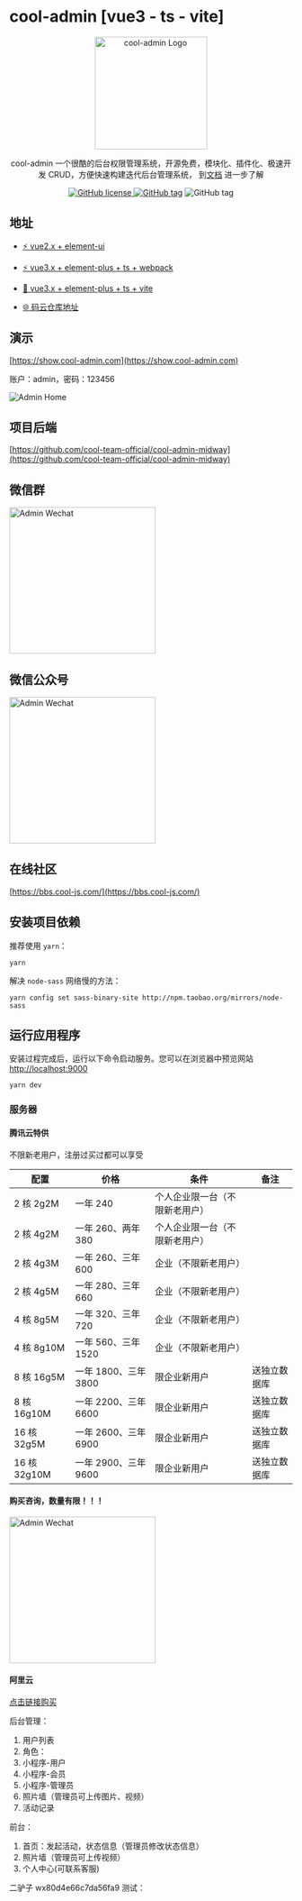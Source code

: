 # cool-admin [vue3 - ts - vite]

<p align="center">
  <a href="https://show.cool-admin.com/" target="blank"><img src="https://admin.cool-js.com/logo.png" width="200" alt="cool-admin Logo" /></a>
</p>

<p align="center">cool-admin 一个很酷的后台权限管理系统，开源免费，模块化、插件化、极速开发 CRUD，方便快速构建迭代后台管理系统， 到<a href="https://cool-js.com" target="_blank">文档</a> 进一步了解</p>

<p align="center">
    <a href="https://github.com/cool-team-official/cool-admin-vue/blob/master/LICENSE" target="_blank"><img src="https://img.shields.io/badge/license-MIT-green?style=flat-square" alt="GitHub license" />
    <a href=""><img src="https://img.shields.io/github/package-json/v/cool-team-official/cool-admin-vue?style=flat-square" alt="GitHub tag"></a>
    <img src="https://img.shields.io/github/last-commit/cool-team-official/cool-admin-vue?style=flat-square" alt="GitHub tag"></a>
</p>

## 地址

-   [⚡️ vue2.x + element-ui](https://github.com/cool-team-official/cool-admin-vue)

-   [⚡️ vue3.x + element-plus + ts + webpack](https://github.com/cool-team-official/cool-admin-vue/tree/vue3-ts-webpack)

-   [📌 vue3.x + element-plus + ts + vite](https://github.com/cool-team-official/cool-admin-vue/tree/vue3-ts-vite)

-   [🌐 码云仓库地址](https://gitee.com/cool-team-official/cool-admin-vue)

## 演示

[https://show.cool-admin.com](https://show.cool-admin.com)

账户：admin，密码：123456

<img src="https://cool-show.oss-cn-shanghai.aliyuncs.com/admin/home-mini.png" alt="Admin Home" ></a>

## 项目后端

[https://github.com/cool-team-official/cool-admin-midway](https://github.com/cool-team-official/cool-admin-midway)

## 微信群

<img width="260" src="https://cool-show.oss-cn-shanghai.aliyuncs.com/admin/wechat.jpeg" alt="Admin Wechat"></a>

## 微信公众号

<img width="260" src="https://cool-show.oss-cn-shanghai.aliyuncs.com/admin/mp.jpg" alt="Admin Wechat"></a>

## 在线社区

[https://bbs.cool-js.com/](https://bbs.cool-js.com/)

## 安装项目依赖

推荐使用 `yarn`：

```shell
yarn
```

解决 `node-sass` 网络慢的方法：

```shell
yarn config set sass-binary-site http://npm.taobao.org/mirrors/node-sass
```

## 运行应用程序

安装过程完成后，运行以下命令启动服务。您可以在浏览器中预览网站 [http://localhost:9000](http://localhost:9000)

```shell
yarn dev
```

### 服务器

#### 腾讯云特供

不限新老用户，注册过买过都可以享受

| 配置         | 价格                 | 条件                           | 备注         |
| ------------ | -------------------- | ------------------------------ | ------------ |
| 2 核 2g2M    | 一年 240             | 个人企业限一台（不限新老用户） |              |
| 2 核 4g2M    | 一年 260、两年 380   | 个人企业限一台（不限新老用户） |              |
| 2 核 4g3M    | 一年 260、三年 600   | 企业（不限新老用户）           |              |
| 2 核 4g5M    | 一年 280、三年 660   | 企业（不限新老用户）           |              |
| 4 核 8g5M    | 一年 320、三年 720   | 企业（不限新老用户）           |              |
| 4 核 8g10M   | 一年 560、三年 1520  | 企业（不限新老用户）           |              |
| 8 核 16g5M   | 一年 1800、三年 3800 | 限企业新用户                   | 送独立数据库 |
| 8 核 16g10M  | 一年 2200、三年 6600 | 限企业新用户                   | 送独立数据库 |
| 16 核 32g5M  | 一年 2600、三年 6900 | 限企业新用户                   | 送独立数据库 |
| 16 核 32g10M | 一年 2900、三年 9600 | 限企业新用户                   | 送独立数据库 |

#### 购买咨询，数量有限！！！

<img width="260" src="https://cool-show.oss-cn-shanghai.aliyuncs.com/admin/wechat.jpeg?v=1" alt="Admin Wechat"></a>

#### 阿里云

[点击链接购买](https://www.aliyun.com/minisite/goods?userCode=pw6cig1f)

后台管理：

1. 用户列表
2. 角色：
3. 小程序-用户
4. 小程序-会员
5. 小程序-管理员
6. 照片墙（管理员可上传图片、视频）
7. 活动记录

前台：

1. 首页：发起活动，状态信息（管理员修改状态信息）
2. 照片墙（管理员可上传视频）
3. 个人中心(可联系客服)

二驴子 wx80d4e66c7da56fa9
测试：
